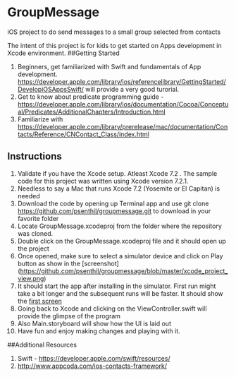 # GroupMessage
iOS project to do send messages to a small group selected from contacts

The intent of this project is for kids to get started on Apps development in Xcode environment. 
##Getting Started
1. Beginners, get familiarized with Swift and fundamentals of App development.  https://developer.apple.com/library/ios/referencelibrary/GettingStarted/DevelopiOSAppsSwift/ will provide a very good turorial. 
2. Get to know about predicate programming guide - https://developer.apple.com/library/ios/documentation/Cocoa/Conceptual/Predicates/AdditionalChapters/Introduction.html
3. Familiarize with https://developer.apple.com/library/prerelease/mac/documentation/Contacts/Reference/CNContact_Class/index.html

## Instructions
1. Validate if you have the Xcode setup.  Atleast Xcode 7.2 . The sample code for this project was written using Xcode version 7.2.1. 
2. Needless to say a Mac that runs Xcode 7.2 (Yosemite or El Capitan) is needed
3. Download the code by opening up Terminal app and use git clone  https://github.com/psenthil/groupmessage.git to download in your favorite folder
4. Locate GroupMessage.xcodeproj from the folder where the repository was cloned. 
5. Double click on the GroupMessage.xcodeproj file and it should open up the project
6. Once opened, make sure to select a simulator device and click on Play button  as show in the [screenshot] (https://github.com/psenthil/groupmessage/blob/master/xcode_project_view.png)
7. It should start the app after installing in the simulator. First run might take a bit longer and the subsequent runs will be faster. It should show the [first screen](https://github.com/psenthil/groupmessage/blob/master/screen1.png)
8. Going back to Xcode and clicking on the ViewController.swift will provide the glimpse of the program
9. Also Main.storyboard will show how the UI is laid out
10. Have fun and enjoy making changes and playing with it. 

##Additional Resources
1. Swift - https://developer.apple.com/swift/resources/
2. http://www.appcoda.com/ios-contacts-framework/

